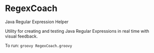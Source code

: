 RegexCoach
==========

Java Regular Expression Helper

Utility for creating and testing Java Regular Expressions in real time with
visual feedback.

To run:
```groovy RegexCoach.groovy```
